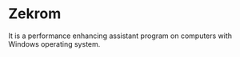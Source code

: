 # Zekrom
It is a performance enhancing assistant program on computers with Windows operating system.
